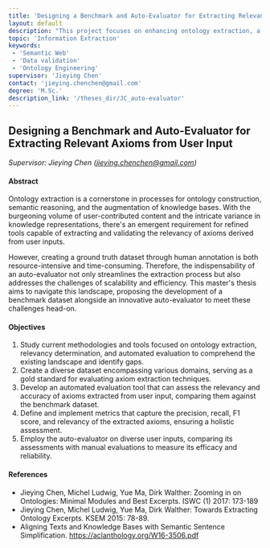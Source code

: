 ```yaml
---
title: 'Designing a Benchmark and Auto-Evaluator for Extracting Relevant Axioms from User Input'
layout: default
description: "This project focuses on enhancing ontology extraction, a key component in semantic reasoning and knowledge base expansion. It addresses the challenges of processing vast, varied user-contributed content by proposing an innovative auto-evaluator."
topic: 'Information Extraction' 
keywords: 
 - 'Semantic Web'
 - 'Data validation'
 - 'Ontology Engineering'
supervisor: 'Jieying Chen'
contact: 'jieying.chenchen@gmail.com'
degree: 'M.Sc.'
description_link: '/theses_dir/JC_auto-evaluator'
---
```


## Designing a Benchmark and Auto-Evaluator for Extracting Relevant Axioms from User Input

*Supervisor: Jieying Chen (jieying.chenchen@gmail.com)*

#### Abstract 
Ontology extraction is a cornerstone in processes for ontology construction, semantic reasoning, and the augmentation of knowledge bases. With the burgeoning volume of user-contributed content and the intricate variance in knowledge representations, there's an emergent requirement for refined tools capable of extracting and validating the relevancy of axioms derived from user inputs. 

However, creating a ground truth dataset through human annotation is both resource-intensive and time-consuming. Therefore, the indispensability of an auto-evaluator not only streamlines the extraction process but also addresses the challenges of scalability and efficiency. This master's thesis aims to navigate this landscape, proposing the development of a benchmark dataset alongside an innovative auto-evaluator to meet these challenges head-on.



#### Objectives
1. Study current methodologies and tools focused on ontology extraction, relevancy determination, and automated evaluation to comprehend the existing landscape and identify gaps.
2. Create a diverse dataset encompassing various domains, serving as a gold standard for evaluating axiom extraction techniques.
3. Develop an automated evaluation tool that can assess the relevancy and accuracy of axioms extracted from user input, comparing them against the benchmark dataset.
4. Define and implement metrics that capture the precision, recall, F1 score, and relevancy of the extracted axioms, ensuring a holistic assessment.
5. Employ the auto-evaluator on diverse user inputs, comparing its assessments with manual evaluations to measure its efficacy and reliability.


#### References
- Jieying Chen, Michel Ludwig, Yue Ma, Dirk Walther: Zooming in on Ontologies: Minimal Modules and Best Excerpts. ISWC (1) 2017: 173-189
- Jieying Chen, Michel Ludwig, Yue Ma, Dirk Walther: Towards Extracting Ontology Excerpts. KSEM 2015: 78-89.
- Aligning Texts and Knowledge Bases with Semantic Sentence Simplification. https://aclanthology.org/W16-3506.pdf



